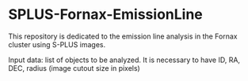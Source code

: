 # SPLUS-Fornax-EmissionLine

This repository is dedicated to the emission line analysis in the Fornax cluster using S-PLUS images.

Input data: list of objects to be analyzed. It is necessary to have ID, RA, DEC, radius (image cutout size in pixels)
